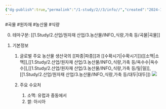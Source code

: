 ```yaml
---
{"dg-publish":true,"permalink":"/1-study/2//3/info//","created":"2024-11-20T21:02:28.907+09:00","updated":"2025-06-26T13:23:42.990+09:00"}
---
```


#곡물 #원자재 #농산물 #식량 

0. 테마구분: [[1.Study/2.산업/원자재 산업/3.농산물/INFO_식량,가축 등/곡물\|곡물]]

1. 기본정보
	1. 글로벌 주요 농산물 생산국의 [[파종\|파종]]과 [[수확시기\|수확시기]]([[소맥\|소맥]],[[1.Study/2.산업/원자재 산업/3.농산물/INFO_식량,가축 등/옥수수\|옥수수]],[[1.Study/2.산업/원자재 산업/3.농산물/INFO_식량,가축 등/밀\|밀]],[[1.Study/2.산업/원자재 산업/3.농산물/INFO_식량,가축 등/대두\|대두]])
		![](https://i.imgur.com/qSjXymS.jpg)

	1. 주요 수요처
		1. 소맥: 유럽과 중동에서 
		2. 쌀: 아시아

